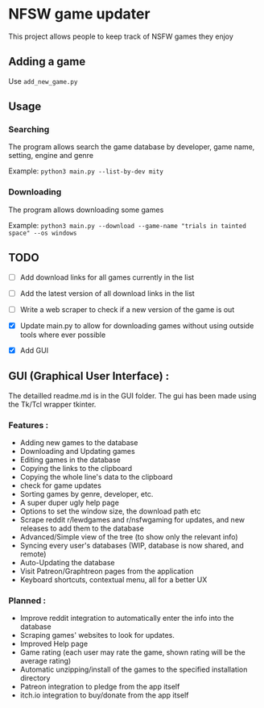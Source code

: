 # NFSW game updater

This project allows people to keep track of NSFW games they enjoy

## Adding a game

Use `add_new_game.py`


## Usage

### Searching

The program allows search the game database by developer, game name, setting, engine and genre

Example: `python3 main.py --list-by-dev mity`

### Downloading

The program allows downloading some games

Example: `python3 main.py --download --game-name "trials in tainted space" --os windows`

## TODO

- [ ] Add download links for all games currently in the list

- [ ] Add the latest version of all download links in the list

- [ ] Write a web scraper to check if a new version of the game is out

- [x] Update main.py to allow for downloading games without using outside tools where ever possible

- [x] Add GUI

## GUI (Graphical User Interface) :

The detailled readme.md is in the GUI folder.
The gui has been made using the Tk/Tcl wrapper tkinter.

### Features :

- Adding new games to the database
- Downloading and Updating games
- Editing games in the database
- Copying the links to the clipboard
- Copying the whole line's data to the clipboard
- check for game updates
- Sorting games by genre, developer, etc.
- A super duper ugly help page
- Options to set the window size, the download path etc
- Scrape reddit r/lewdgames and r/nsfwgaming for updates, and new releases to add them to the database
- Advanced/Simple view of the tree (to show only the relevant info)
- Syncing every user's databases (WIP, database is now shared, and remote)
- Auto-Updating the database
- Visit Patreon/Graphtreon pages from the application
- Keyboard shortcuts, contextual menu, all for a better UX

### Planned :

- Improve reddit integration to automatically enter the info into the database
- Scraping games' websites to look for updates.
- Improved Help page
- Game rating (each user may rate the game, shown rating will be the average rating)
- Automatic unzipping/install of the games to the specified installation directory
- Patreon integration to pledge from the app itself
- itch.io integration to buy/donate from the app itself
